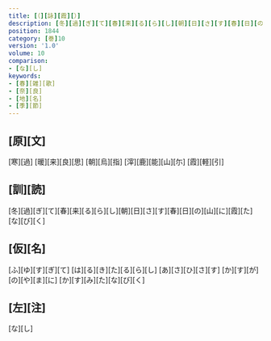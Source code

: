 ```yaml
---
title: [（][詠][霞][）]
description: [冬][過][ぎ][て][春][来][る][ら][し][朝][日][さ][す][春][日][の][山][に][霞][た][な][び][く]
position: 1844
category: [巻]10
version: '1.0'
volume: 10
comparison:
- [な][し]
keywords:
- [春][雑][歌]
- [奈][良]
- [地][名]
- [季][節]
---
```


## [原][文]

[寒][過] [暖][来][良][思] [朝][烏][指] [滓][鹿][能][山][尓] [霞][軽][引]

## [訓][読]

[冬][過][ぎ][て][春][来][る][ら][し][朝][日][さ][す][春][日][の][山][に][霞][た][な][び][く]

## [仮][名]

[ふ][ゆ][す][ぎ][て] [は][る][き][た][る][ら][し] [あ][さ][ひ][さ][す] [か][す][が][の][や][ま][に] [か][す][み][た][な][び][く]

## [左][注]

[な][し]
